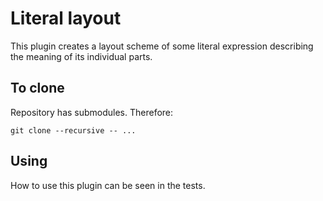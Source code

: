 Literal layout
==============

This plugin creates a layout scheme of some literal expression describing the meaning of its 
individual parts.

To clone
--------

Repository has submodules. Therefore:

`git clone --recursive -- ...`

<!-- To download ZIP
---------------

After download ZIP-archive you need init and update submodules.

```
git submodule foreach --recursive git submodule init
git submodule foreach --recursive git submodule update
``` -->

Using
-----

How to use this plugin can be seen in the tests.

